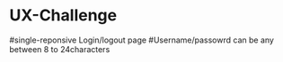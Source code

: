 # UX-Challenge
#single-reponsive Login/logout page
#Username/passowrd can be any between 8 to 24characters 
